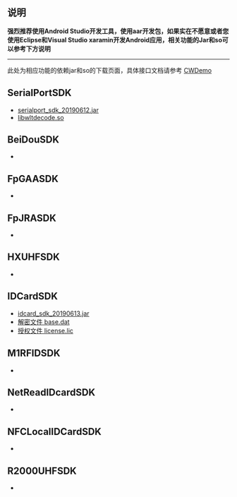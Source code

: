 ## 说明

**强烈推荐使用Android Studio开发工具，使用aar开发包，如果实在不愿意或者您使用Eclipse和Visual Studio xaramin开发Android应用，相关功能的Jar和so可以参考下方说明**



----

此处为相应功能的依赖jar和so的下载页面，具体接口文档请参考 [CWDemo](https://github.com/CoreWise/CWDemo)



## SerialPortSDK

- [serialport_sdk_20190612.jar](https://coding.net/u/CoreWise/p/SDK/git/raw/master/jar/SerialPortSDK/serialport_sdk_20190612.jar)
- [libwltdecode.so](https://coding.net/u/CoreWise/p/SDK/git/raw/master/jar/SerialPortSDK/libwltdecode.so)

## BeiDouSDK

- []()



## FpGAASDK

- []()

## FpJRASDK

- []()

## HXUHFSDK

- []()

## IDCardSDK

- [idcard_sdk_20190613.jar](https://coding.net/u/CoreWise/p/SDK/git/raw/master/jar/IDCardSDK/idcard_sdk_20190613.jar)
- [解密文件 base.dat](https://coding.net/u/CoreWise/p/SDK/git/raw/master/jar/IDCardSDK/base.dat)
- [授权文件 license.lic](https://coding.net/u/CoreWise/p/SDK/git/raw/master/jar/IDCardSDK/license.lic)

## M1RFIDSDK

- []()

## NetReadIDcardSDK

- []()

## NFCLocalIDCardSDK

- []()

## R2000UHFSDK

- []()

